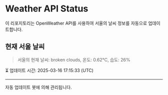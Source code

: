 
# Weather API Status

이 리포지토리는 OpenWeather API를 사용하여 서울의 날씨 정보를 자동으로 업데이트합니다.

## 현재 서울 날씨
> 서울의 현재 날씨: broken clouds, 온도: 0.62°C, 습도: 26%

⏳ 업데이트 시간: 2025-03-16 17:15:33 (UTC)

---
자동 업데이트 봇에 의해 관리됩니다.
